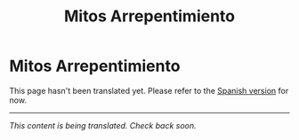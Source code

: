 ﻿---
title: Mitos Arrepentimiento
---

<!-- TODO: translation missing -->

# Mitos Arrepentimiento

This page hasn't been translated yet. Please refer to the [Spanish version](/es/mitos-arrepentimiento) for now.

---

*This content is being translated. Check back soon.*
